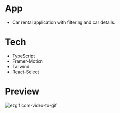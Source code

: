 # App
- Car rental application with filtering and car details.

# Tech
- TypeScript
- Framer-Motion
- Tailwind
- React-Select

# Preview 

![ezgif com-video-to-gif](https://github.com/furkanevin/Car-Rental-App/assets/109925130/84026bca-64e5-44eb-8464-111cd4c1b2a6)
